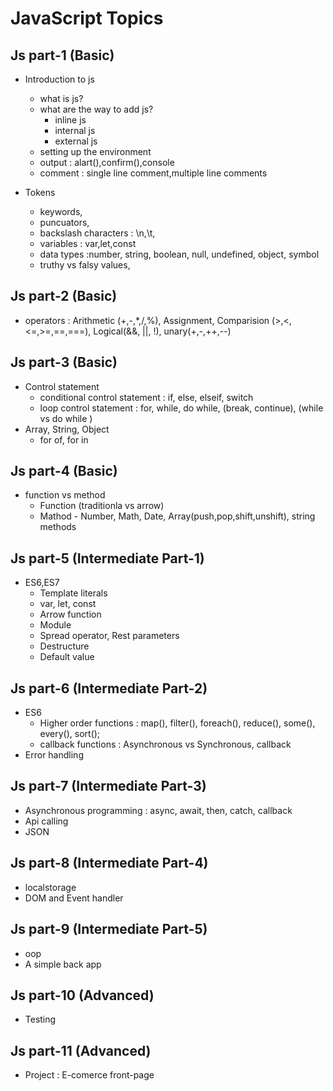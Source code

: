 # JavaScript Topics


## Js part-1 (Basic)
- Introduction to js
  - what is js?
  - what are the way to add js?
      - inline js
      - internal js
      - external js
  - setting up the environment
  - output : alart(),confirm(),console
  - comment : single line comment,multiple line comments

- Tokens
  - keywords,
  - puncuators,
  - backslash characters : \n,\t,
  - variables : var,let,const
  - data types :number, string, boolean, null, undefined, object, symbol
  - truthy vs falsy values,


## Js part-2 (Basic)
- operators : Arithmetic (+,-,*,/,%), Assignment, Comparision (>,<,<=,>=,==,===), Logical(&&, ||, !), unary(+,-,++,--)


## Js part-3 (Basic) 
- Control statement
  - conditional control statement : if, else, elseif, switch
  - loop control statement : for, while, do while, (break, continue), (while vs do while ) 
- Array, String, Object
  - for of, for in


## Js part-4 (Basic)
- function vs method
   - Function (traditionla vs arrow) 
   - Mathod - Number, Math, Date, Array(push,pop,shift,unshift), string methods

  
 
## Js part-5 (Intermediate Part-1)
- ES6,ES7
   - Template literals
   - var, let, const
   - Arrow function
   - Module
   - Spread operator, Rest parameters
   - Destructure
   - Default value


## Js part-6 (Intermediate Part-2)
- ES6
   - Higher order functions : map(), filter(), foreach(), reduce(), some(), every(), sort();
   - callback functions : Asynchronous vs Synchronous, callback
- Error handling



## Js part-7 (Intermediate Part-3)
- Asynchronous programming : async, await, then, catch, callback
- Api calling
- JSON


## Js part-8 (Intermediate Part-4)
- localstorage
- DOM and Event handler


  
## Js part-9 (Intermediate Part-5)
- oop
- A simple back app
  
  
## Js part-10 (Advanced)
- Testing

## Js part-11 (Advanced)
- Project : E-comerce front-page


















